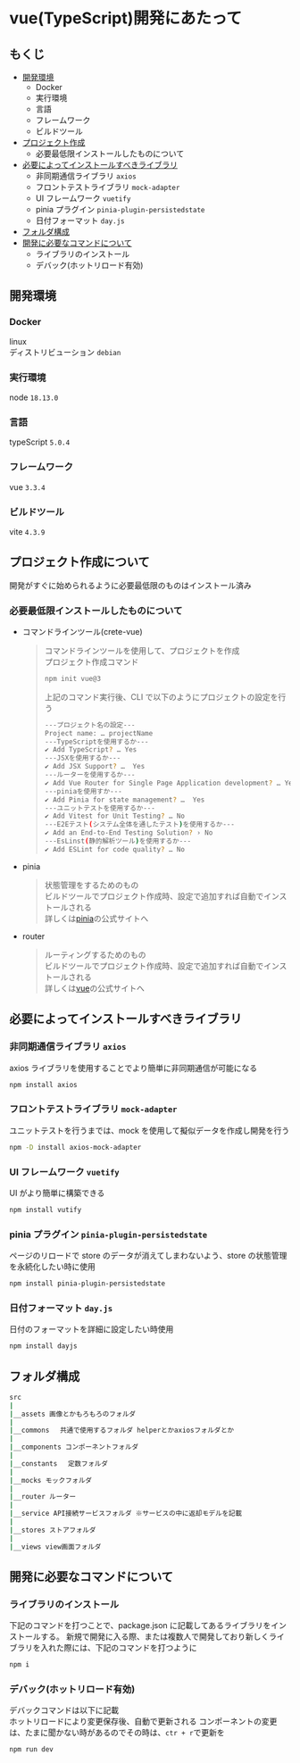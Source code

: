 # vue(TypeScript)開発にあたって

## もくじ

- [開発環境](#開発環境)
  - Docker
  - 実行環境
  - 言語
  - フレームワーク
  - ビルドツール
- [プロジェクト作成](#プロジェクト作成について)
  - 必要最低限インストールしたものについて
- [必要によってインストールすべきライブラリ](#必要によってインストールすべきライブラリ)
  - 非同期通信ライブラリ `axios`
  - フロントテストライブラリ `mock-adapter`
  - UI フレームワーク `vuetify`
  - pinia プラグイン `pinia-plugin-persistedstate`
  - 日付フォーマット `day.js`
- [フォルダ構成](#フォルダ構成)
- [開発に必要なコマンドについて](#開発に必要なコマンドについて)
  - ライブラリのインストール
  - デバック(ホットリロード有効)

## 開発環境

### Docker

linux  
ディストリビューション `debian`

### 実行環境

node `18.13.0`

### 言語

typeScript `5.0.4`

### フレームワーク

vue `3.3.4`

### ビルドツール

vite `4.3.9`

## プロジェクト作成について

開発がすぐに始められるように必要最低限のものはインストール済み

### 必要最低限インストールしたものについて

- コマンドラインツール(crete-vue)
  > コマンドラインツールを使用して、プロジェクトを作成  
  > プロジェクト作成コマンド
  >
  > ```bash
  > npm init vue@3
  > ```
  >
  > 上記のコマンド実行後、CLI で以下のようにプロジェクトの設定を行う
  >
  > ```bash
  > ---プロジェクト名の設定---
  > Project name: … projectName
  > ---TypeScriptを使用するか---
  > ✔ Add TypeScript? … Yes
  > ---JSXを使用するか---
  > ✔ Add JSX Support? …  Yes
  > ---ルーターを使用するか---
  > ✔ Add Vue Router for Single Page Application development? … Yes
  > ---piniaを使用すか---
  > ✔ Add Pinia for state management? …  Yes
  > ---ユニットテストを使用するか---
  > ✔ Add Vitest for Unit Testing? … No
  > ---E2Eテスト(システム全体を通したテスト)を使用するか---
  > ✔ Add an End-to-End Testing Solution? › No
  > ---EsLinst(静的解析ツール)を使用するか---
  > ✔ Add ESLint for code quality? … No
  > ```
- pinia
  > 状態管理をするためのもの  
  > ビルドツールでプロジェクト作成時、設定で追加すれば自動でインストールされる  
  > 詳しくは[pinia](https://pinia.vuejs.org/core-concepts/)の公式サイトへ
- router
  > ルーティングするためのもの  
  > ビルドツールでプロジェクト作成時、設定で追加すれば自動でインストールされる  
  > 詳しくは[vue](https://router.vuejs.org/guide/)の公式サイトへ

## 必要によってインストールすべきライブラリ

### 非同期通信ライブラリ `axios`

axios ライブラリを使用することでより簡単に非同期通信が可能になる

```bash
npm install axios
```

### フロントテストライブラリ `mock-adapter`

ユニットテストを行うまでは、mock を使用して擬似データを作成し開発を行う

```bash
npm -D install axios-mock-adapter
```

### UI フレームワーク `vuetify`

UI がより簡単に構築できる

```bash
npm install vutify
```

### pinia プラグイン `pinia-plugin-persistedstate`

ページのリロードで store のデータが消えてしまわないよう、store の状態管理を永続化したい時に使用

```bash
npm install pinia-plugin-persistedstate
```

### 日付フォーマット `day.js`

日付のフォーマットを詳細に設定したい時使用

```bash
npm install dayjs
```

## フォルダ構成

```bash
src
|
|__assets 画像とかもろもろのフォルダ
|
|__commons 　共通で使用するフォルダ helperとかaxiosフォルダとか
|
|__components コンポーネントフォルダ
|
|__constants 　定数フォルダ
|
|__mocks モックフォルダ
|
|__router ルーター
|
|__service API接続サービスフォルダ ※サービスの中に返却モデルを記載
|
|__stores ストアフォルダ
|
|__views view画面フォルダ
```

## 開発に必要なコマンドについて

### ライブラリのインストール

下記のコマンドを打つことで、package.json に記載してあるライブラリをインストールする。
新規で開発に入る際、または複数人で開発しており新しくライブラリを入れた際には、下記のコマンドを打つように

```bash
npm i
```

### デバック(ホットリロード有効)

デバックコマンドは以下に記載  
ホットリロードにより変更保存後、自動で更新される
コンポーネントの変更は、たまに聞かない時があるのでその時は、`ctr + r`で更新を

```bash
npm run dev
```
